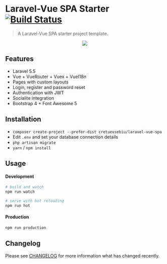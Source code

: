 # Laravel-Vue SPA Starter [![Build Status](https://img.shields.io/travis/cretueusebiu/laravel-vue-spa/master.svg?style=flat-square)](https://travis-ci.org/cretueusebiu/laravel-vue-spa)

> A Laravel-Vue SPA starter project template.

<p align="center">
<img src="https://i.imgur.com/NHFTsGt.png">
</p>

## Features

- Laravel 5.5 
- Vue + VueRouter + Vuex + VueI18n
- Pages with custom layouts 
- Login, register and password reset
- Authentication with JWT
- Socialite integration
- Bootstrap 4 + Font Awesome 5

## Installation

- `composer create-project --prefer-dist cretueusebiu/laravel-vue-spa`
- Edit `.env` and set your database connection details
- `php artisan migrate`
- `yarn` / `npm install`

## Usage

#### Development

```bash
# build and watch
npm run watch

# serve with hot reloading
npm run hot
```

#### Production

```bash
npm run production
```

## Changelog

Please see [CHANGELOG](CHANGELOG.md) for more information what has changed recently.
